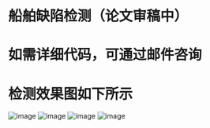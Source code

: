 # 船舶缺陷检测（论文审稿中）
# 如需详细代码，可通过邮件咨询
# 检测效果图如下所示
![image](https://github.com/tommorer/ship-defect-detection/blob/master/dataset/1.jpg)
![image](https://github.com/tommorer/ship-defect-detection/blob/master/dataset/2.jpg)
![image](https://github.com/tommorer/ship-defect-detection/blob/master/dataset/3.jpg)
![image](https://github.com/tommorer/ship-defect-detection/blob/master/dataset/4.jpg)
